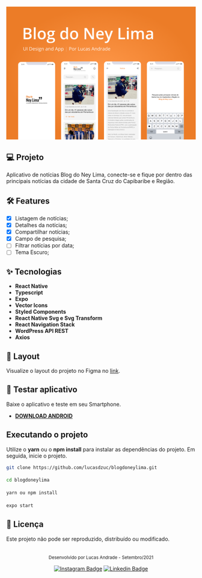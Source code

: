 ![cover](.github/cover.png?style=flat)

## 💻 Projeto
Aplicativo de notícias Blog do Ney Lima, conecte-se e fique por dentro das principais notícias da cidade de Santa Cruz do Capibaribe e Região.

## 🛠 Features 

- [x] Listagem de notícias;
- [x] Detalhes da notícias;
- [x] Compartilhar notícias;
- [x] Campo de pesquisa;
- [ ] Filtrar notícias por data;
- [ ] Tema Escuro;

## ✨ **Tecnologias**

-   **React Native**
-   **Typescript**
-   **Expo**
-   **Vector Icons**
-   **Styled Components**
-   **React Native Svg e Svg Transform**
-   **React Navigation Stack**
-   **WordPress API REST**
-   **Axios**

## 🔖 Layout

Visualize o layout do projeto no Figma no [link](https://www.figma.com/file/okpY8Qz2ABteJtFGmTkatN/blogdoneylima?node-id=0%3A1).

## 📱 Testar aplicativo

Baixe o aplicativo e teste em seu Smartphone.

- [**DOWNLOAD ANDROID**](https://drive.google.com/file/d/1cIyFGBYxNdDE1LiWj7H9a2QJs_hu3KL3/view?usp=sharing)

## Executando o projeto

Utilize o **yarn** ou o **npm install** para instalar as dependências do projeto.
Em seguida, inicie o projeto.

```bash
git clone https://github.com/lucasdzuc/blogdoneylima.git

cd blogdoneylima

yarn ou npm install

expo start
``` 

## 📄 Licença

<!-- Esse projeto está sob a licença MIT. Veja o arquivo [LICENSE](LICENSE.md) para mais detalhes. -->

Este projeto não pode ser reproduzido, distribuído ou modificado.

<br />

<div align="center">
  <small>Desenvolvido por Lucas Andrade - Setembro/2021</small>

  [![Instagram Badge](https://img.shields.io/badge/-lda.designer-EC7C27?style=flat-square&labelColor=EC7C27&logo=instagram&logoColor=white&link=https://www.instagram.com/lda.designer/)](https://www.instagram.com/lda.designer) 
  [![Linkedin Badge](https://img.shields.io/badge/-Lucas%20Andrade-EC7C27?style=flat-square&logo=Linkedin&logoColor=white&link=https://www.linkedin.com/in/lucas-andrade-322634a8/)](https://www.linkedin.com/in/lucas-andrade-322634a8/) 
</div>

